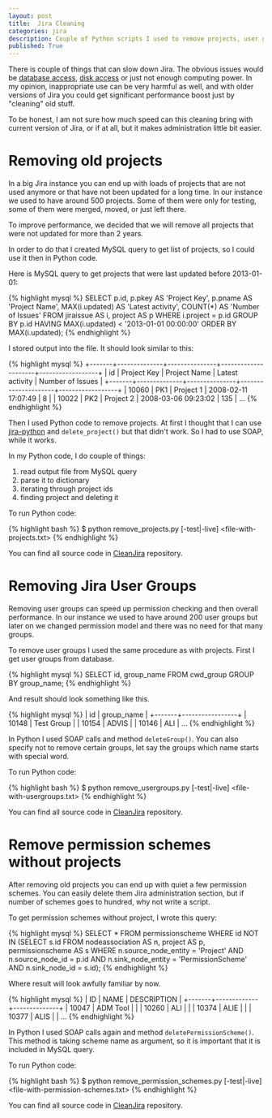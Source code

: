 ```yaml
---
layout: post
title:  Jira Cleaning
categories: jira
description: Couple of Python scripts I used to remove projects, user groups and permission schemes in Jira.
published: True
---
```


There is couple of things that can slow down Jira. The obvious issues would be [database access][jira-db], [disk access][jira-hd] or just not enough computing power. In my opinion, inappropriate use can be very harmful as well, and with older versions of Jira you could get significant performance boost just by "cleaning" old stuff.

To be honest, I am not sure how much speed can this cleaning bring with current version of Jira, or if at all, but it makes administration little bit easier.

# Removing old projects

In a big Jira instance you can end up with loads of projects that are not used anymore or that have not been updated for a long time. In our instance we used to have around 500 projects. Some of them were only for testing, some of them were merged, moved, or just left there.

To improve performance, we decided that we will remove all projects that were not updated for more than 2 years.

In order to do that I created MySQL query to get list of projects, so I could use it then in Python code.

Here is MySQL query to get projects that were last updated before 2013-01-01:

{% highlight mysql %}
SELECT
    p.id,
    p.pkey AS 'Project Key',
    p.pname AS 'Project Name',
    MAX(i.updated) AS 'Latest activity',
    COUNT(*) AS 'Number of Issues'
FROM
    jiraissue AS i,
    project AS p
WHERE
    i.project = p.id
GROUP BY p.id
HAVING MAX(i.updated) < '2013-01-01 00:00:00'
ORDER BY MAX(i.updated);
{% endhighlight %}

I stored output into the file. It should look similar to this:

{% highlight mysql %}
+-------+--------------+---------------+---------------------+------------------+
| id    | Project Key  | Project Name  | Latest activity     | Number of Issues |
+-------+--------------+---------------+---------------------+------------------+
| 10060 | PK1          | Project 1     | 2008-02-11 17:07:49 |                8 |
| 10022 | PK2          | Project 2     | 2008-03-06 09:23:02 |              135 |
...
{% endhighlight %}

Then I used Python code to remove projects. At first I thought that I can use [jira-python][jira-python] and `delete_project()` but that didn't work. So I had to use SOAP, while it works.

In my Python code, I do couple of things:

1. read output file from MySQL query
2. parse it to dictionary
3. iterating through project ids
4. finding project and deleting it

To run Python code:

{% highlight bash %}
$ python remove_projects.py [-test|-live] <file-with-projects.txt>
{% endhighlight %}

You can find all source code in [CleanJira][clean-jira] repository.

# Removing Jira User Groups

Removing user groups can speed up permission checking and then overall performance. In our instance we used to have around 200 user groups but later on we changed permission model and there was no need for that many groups.

To remove user groups I used the same procedure as with projects. First I get user groups from database.

{% highlight mysql %}
SELECT
    id, group_name
FROM
    cwd_group
GROUP BY group_name;
{% endhighlight %}

And result should look something like this.

{% highlight mysql %}
| id    | group_name      |
+-------+-----------------+
| 10148 | Test Group      |
| 10154 | ADVIS           |
| 10146 | ALI             |
...
{% endhighlight %}

In Python I used SOAP calls and method `deleteGroup()`. You can also specify not to remove certain groups, let say the groups which name starts with special word.

To run Python code:

{% highlight bash %}
$ python remove_usergroups.py [-test|-live] <file-with-usergroups.txt>
{% endhighlight %}

You can find all source code in [CleanJira][clean-jira] repository.

# Remove permission schemes without projects

After removing old projects you can end up with quiet a few permission schemes. You can easily delete them Jira administration section, but if number of schemes goes to hundred, why not write a script.

To get permission schemes without project, I wrote this query:

{% highlight mysql %}
SELECT
    *
FROM
    permissionscheme
WHERE
    id NOT IN (SELECT
            s.id
        FROM
            nodeassociation AS n,
            project AS p,
            permissionscheme AS s
        WHERE
            n.source_node_entity = 'Project'
                AND n.source_node_id = p.id
                AND n.sink_node_entity = 'PermissionScheme'
                AND n.sink_node_id = s.id);
{% endhighlight %}

Where result will look awfully familiar by now.

{% highlight mysql %}
| ID    | NAME        | DESCRIPTION  |
+-------+-------------+--------------+
| 10047 | ADM Tool    |              |
| 10260 | ALI         |              |
| 10374 | ALIE        |              |
| 10377 | ALIS        |              |
...
{% endhighlight %}

In Python I used SOAP calls again and method `deletePermissionScheme()`. This method is taking scheme name as argument, so it is important that it is included in MySQL query.

To run Python code:

{% highlight bash %}
$ python remove_permission_schemes.py [-test|-live] <file-with-permission-schemes.txt>
{% endhighlight %}

You can find all source code in [CleanJira][clean-jira] repository.

[jira-python]: http://pythonhosted.org//jira/
[clean-jira]: https://github.com/ThePavolC/CleanJira
[jira-db]: https://confluence.atlassian.com/display/JIRAKB/Testing+Database+Access+Speed
[jira-hd]: https://confluence.atlassian.com/display/JIRAKB/Testing+Disk+Access+Speed
